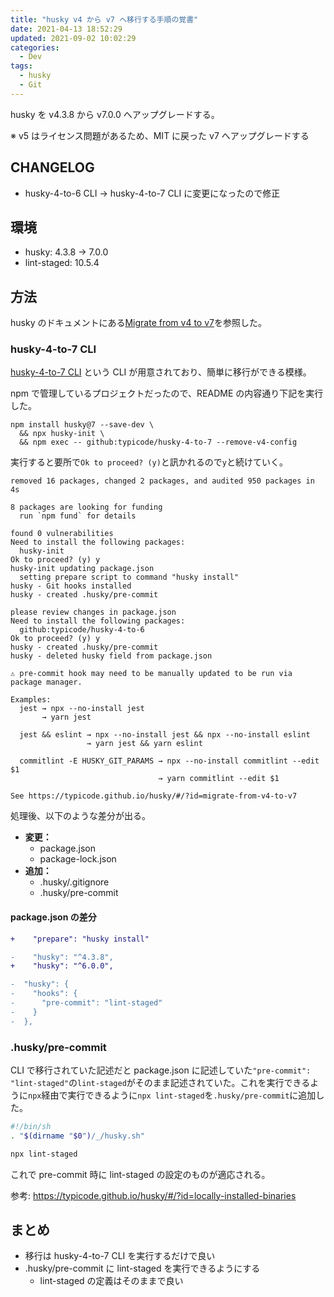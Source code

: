 ```yaml
---
title: "husky v4 から v7 へ移行する手順の覚書"
date: 2021-04-13 18:52:29
updated: 2021-09-02 10:02:29
categories:
  - Dev
tags:
  - husky
  - Git
---
```


husky を v4.3.8 から v7.0.0 へアップグレードする。

※ v5 はライセンス問題があるため、MIT に戻った v7 へアップグレードする

## CHANGELOG

- husky-4-to-6 CLI → husky-4-to-7 CLI に変更になったので修正

## 環境

- husky: 4.3.8 -> 7.0.0
- lint-staged: 10.5.4

## 方法

husky のドキュメントにある[Migrate from v4 to v7](https://typicode.github.io/husky/#/?id=migrate-from-v4-to-v7)を参照した。

### husky-4-to-7 CLI

[husky-4-to-7 CLI](https://github.com/typicode/husky-4-to-7) という CLI が用意されており、簡単に移行ができる模様。

npm で管理しているプロジェクトだったので、README の内容通り下記を実行した。

```
npm install husky@7 --save-dev \
  && npx husky-init \
  && npm exec -- github:typicode/husky-4-to-7 --remove-v4-config
```

実行すると要所で`Ok to proceed? (y)`と訊かれるので`y`と続けていく。

```
removed 16 packages, changed 2 packages, and audited 950 packages in 4s

8 packages are looking for funding
  run `npm fund` for details

found 0 vulnerabilities
Need to install the following packages:
  husky-init
Ok to proceed? (y) y
husky-init updating package.json
  setting prepare script to command "husky install"
husky - Git hooks installed
husky - created .husky/pre-commit

please review changes in package.json
Need to install the following packages:
  github:typicode/husky-4-to-6
Ok to proceed? (y) y
husky - created .husky/pre-commit
husky - deleted husky field from package.json

⚠️ pre-commit hook may need to be manually updated to be run via package manager.

Examples:
  jest → npx --no-install jest
       → yarn jest

  jest && eslint → npx --no-install jest && npx --no-install eslint
                 → yarn jest && yarn eslint

  commitlint -E HUSKY_GIT_PARAMS → npx --no-install commitlint --edit $1
                                 → yarn commitlint --edit $1

See https://typicode.github.io/husky/#/?id=migrate-from-v4-to-v7
```

処理後、以下のような差分が出る。

- **変更：**
  - package.json
  - package-lock.json
- **追加：**
  - .husky/.gitignore
  - .husky/pre-commit

#### package.json の差分

```diff
+    "prepare": "husky install"
```

```diff
-    "husky": "^4.3.8",
+    "husky": "^6.0.0",
```

```diff
-  "husky": {
-    "hooks": {
-      "pre-commit": "lint-staged"
-    }
-  },
```

### .husky/pre-commit

CLI で移行されていた記述だと package.json に記述していた`"pre-commit": "lint-staged"`の`lint-staged`がそのまま記述されていた。これを実行できるように`npx`経由で実行できるように`npx lint-staged`を`.husky/pre-commit`に追加した。

```sh
#!/bin/sh
. "$(dirname "$0")/_/husky.sh"

npx lint-staged
```

これで pre-commit 時に lint-staged の設定のものが適応される。

参考: https://typicode.github.io/husky/#/?id=locally-installed-binaries

## まとめ

- 移行は husky-4-to-7 CLI を実行するだけで良い
- .husky/pre-commit に lint-staged を実行できるようにする
  - lint-staged の定義はそのままで良い
